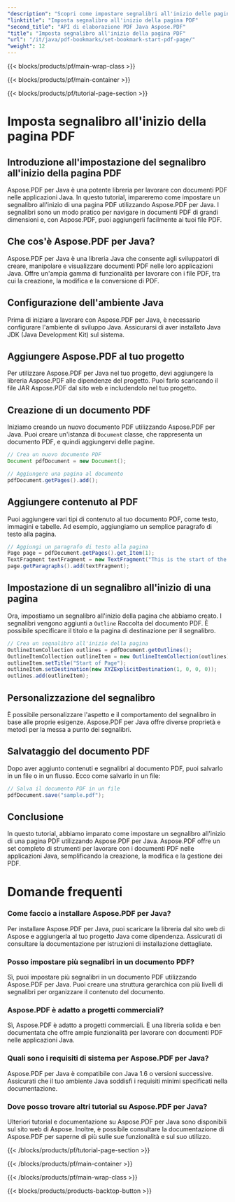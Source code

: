 ```yaml
---
"description": "Scopri come impostare segnalibri all'inizio delle pagine PDF utilizzando Aspose.PDF per Java. La nostra guida passo passo semplifica la navigazione nei PDF."
"linktitle": "Imposta segnalibro all'inizio della pagina PDF"
"second_title": "API di elaborazione PDF Java Aspose.PDF"
"title": "Imposta segnalibro all'inizio della pagina PDF"
"url": "/it/java/pdf-bookmarks/set-bookmark-start-pdf-page/"
"weight": 12
---
```


{{< blocks/products/pf/main-wrap-class >}}

{{< blocks/products/pf/main-container >}}

{{< blocks/products/pf/tutorial-page-section >}}

# Imposta segnalibro all'inizio della pagina PDF


## Introduzione all'impostazione del segnalibro all'inizio della pagina PDF

Aspose.PDF per Java è una potente libreria per lavorare con documenti PDF nelle applicazioni Java. In questo tutorial, impareremo come impostare un segnalibro all'inizio di una pagina PDF utilizzando Aspose.PDF per Java. I segnalibri sono un modo pratico per navigare in documenti PDF di grandi dimensioni e, con Aspose.PDF, puoi aggiungerli facilmente ai tuoi file PDF.

## Che cos'è Aspose.PDF per Java?

Aspose.PDF per Java è una libreria Java che consente agli sviluppatori di creare, manipolare e visualizzare documenti PDF nelle loro applicazioni Java. Offre un'ampia gamma di funzionalità per lavorare con i file PDF, tra cui la creazione, la modifica e la conversione di PDF.

## Configurazione dell'ambiente Java

Prima di iniziare a lavorare con Aspose.PDF per Java, è necessario configurare l'ambiente di sviluppo Java. Assicurarsi di aver installato Java JDK (Java Development Kit) sul sistema.

## Aggiungere Aspose.PDF al tuo progetto

Per utilizzare Aspose.PDF per Java nel tuo progetto, devi aggiungere la libreria Aspose.PDF alle dipendenze del progetto. Puoi farlo scaricando il file JAR Aspose.PDF dal sito web e includendolo nel tuo progetto.

## Creazione di un documento PDF

Iniziamo creando un nuovo documento PDF utilizzando Aspose.PDF per Java. Puoi creare un'istanza di `Document` classe, che rappresenta un documento PDF, e quindi aggiungervi delle pagine.

```java
// Crea un nuovo documento PDF
Document pdfDocument = new Document();

// Aggiungere una pagina al documento
pdfDocument.getPages().add();
```

## Aggiungere contenuto al PDF

Puoi aggiungere vari tipi di contenuto al tuo documento PDF, come testo, immagini e tabelle. Ad esempio, aggiungiamo un semplice paragrafo di testo alla pagina.

```java
// Aggiungi un paragrafo di testo alla pagina
Page page = pdfDocument.getPages().get_Item(1);
TextFragment textFragment = new TextFragment("This is the start of the page.");
page.getParagraphs().add(textFragment);
```

## Impostazione di un segnalibro all'inizio di una pagina

Ora, impostiamo un segnalibro all'inizio della pagina che abbiamo creato. I segnalibri vengono aggiunti a `Outline` Raccolta del documento PDF. È possibile specificare il titolo e la pagina di destinazione per il segnalibro.

```java
// Crea un segnalibro all'inizio della pagina
OutlineItemCollection outlines = pdfDocument.getOutlines();
OutlineItemCollection outlineItem = new OutlineItemCollection(outlines);
outlineItem.setTitle("Start of Page");
outlineItem.setDestination(new XYZExplicitDestination(1, 0, 0, 0));
outlines.add(outlineItem);
```

## Personalizzazione del segnalibro

È possibile personalizzare l'aspetto e il comportamento del segnalibro in base alle proprie esigenze. Aspose.PDF per Java offre diverse proprietà e metodi per la messa a punto dei segnalibri.

## Salvataggio del documento PDF

Dopo aver aggiunto contenuti e segnalibri al documento PDF, puoi salvarlo in un file o in un flusso. Ecco come salvarlo in un file:

```java
// Salva il documento PDF in un file
pdfDocument.save("sample.pdf");
```

## Conclusione

In questo tutorial, abbiamo imparato come impostare un segnalibro all'inizio di una pagina PDF utilizzando Aspose.PDF per Java. Aspose.PDF offre un set completo di strumenti per lavorare con i documenti PDF nelle applicazioni Java, semplificando la creazione, la modifica e la gestione dei PDF.

# Domande frequenti

### Come faccio a installare Aspose.PDF per Java?

Per installare Aspose.PDF per Java, puoi scaricare la libreria dal sito web di Aspose e aggiungerla al tuo progetto Java come dipendenza. Assicurati di consultare la documentazione per istruzioni di installazione dettagliate.

### Posso impostare più segnalibri in un documento PDF?

Sì, puoi impostare più segnalibri in un documento PDF utilizzando Aspose.PDF per Java. Puoi creare una struttura gerarchica con più livelli di segnalibri per organizzare il contenuto del documento.

### Aspose.PDF è adatto a progetti commerciali?

Sì, Aspose.PDF è adatto a progetti commerciali. È una libreria solida e ben documentata che offre ampie funzionalità per lavorare con documenti PDF nelle applicazioni Java.

### Quali sono i requisiti di sistema per Aspose.PDF per Java?

Aspose.PDF per Java è compatibile con Java 1.6 o versioni successive. Assicurati che il tuo ambiente Java soddisfi i requisiti minimi specificati nella documentazione.

### Dove posso trovare altri tutorial su Aspose.PDF per Java?

Ulteriori tutorial e documentazione su Aspose.PDF per Java sono disponibili sul sito web di Aspose. Inoltre, è possibile consultare la documentazione di Aspose.PDF per saperne di più sulle sue funzionalità e sul suo utilizzo.

{{< /blocks/products/pf/tutorial-page-section >}}

{{< /blocks/products/pf/main-container >}}

{{< /blocks/products/pf/main-wrap-class >}}

{{< blocks/products/products-backtop-button >}}